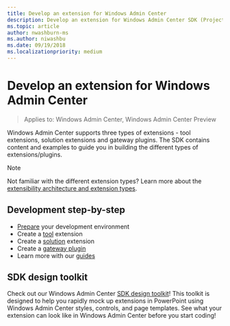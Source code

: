 ```yaml
---
title: Develop an extension for Windows Admin Center
description: Develop an extension for Windows Admin Center SDK (Project Honolulu)
ms.topic: article
author: nwashburn-ms
ms.author: niwashbu
ms.date: 09/19/2018
ms.localizationpriority: medium
---
```


# Develop an extension for Windows Admin Center

>Applies to: Windows Admin Center, Windows Admin Center Preview

Windows Admin Center supports three types of extensions - tool extensions, solution extensions and gateway plugins. The SDK contains content and examples to guide you in building the different types of extensions/plugins.

> [!NOTE]
> Not familiar with the different extension types? Learn more about the [extensibility architecture and extension types](understand-extensions.md).

## Development step-by-step

- [Prepare](prepare-development-environment.md) your development environment
- Create a [tool](develop-tool.md) extension
- Create a [solution](develop-solution.md) extension
- Create a [gateway plugin](develop-gateway-plugin.md)
- Learn more with our [guides](guides.md)

## SDK design toolkit

Check out our Windows Admin Center [SDK design toolkit](https://github.com/Microsoft/windows-admin-center-sdk/blob/master/WindowsAdminCenterDesignToolkit.zip)! This toolkit is designed to help you rapidly mock up extensions in PowerPoint using Windows Admin Center styles, controls, and page templates. See what your extension can look like in Windows Admin Center before you start coding!
